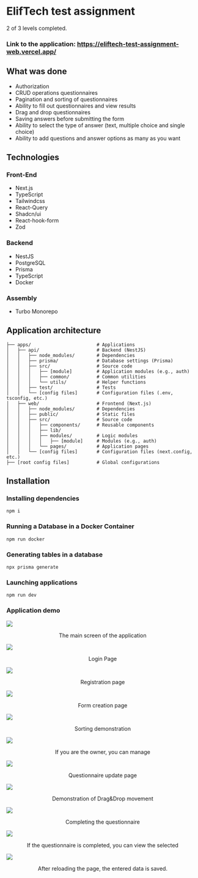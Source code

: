 # ElifTech test assignment

2 of 3 levels completed.

### Link to the application: https://eliftech-test-assignment-web.vercel.app/

## What was done

- Authorization
- CRUD operations questionnaires
- Pagination and sorting of questionnaires
- Ability to fill out questionnaires and view results
- Drag and drop questionnaires
- Saving answers before submitting the form
- Ability to select the type of answer (text, multiple choice and single choice)
- Ability to add questions and answer options as many as you want

## Technologies

### Front-End

- Next.js
- TypeScript
- Tailwindcss
- React-Query
- Shadcn/ui
- React-hook-form
- Zod

### Backend

- NestJS
- PostgreSQL
- Prisma
- TypeScript
- Docker

### Assembly

- Turbo Monorepo

## Application architecture

```
├── apps/                        # Applications
│   ├── api/                     # Backend (NestJS)
│   │   ├── node_modules/        # Dependencies
│   │   ├── prisma/              # Database settings (Prisma)
│   │   ├── src/                 # Source code
│   │   │   ├── [module]         # Application modules (e.g., auth)
│   │   │   ├── common/          # Common utilities
│   │   │   └── utils/           # Helper functions
│   │   ├── test/                # Tests
│   │   └── [config files]       # Configuration files (.env, tsconfig, etc.)
│   ├── web/                     # Frontend (Next.js)
│   │   ├── node_modules/        # Dependencies
│   │   ├── public/              # Static files
│   │   ├── src/                 # Source code
│   │   │   ├── components/      # Reusable components
│   │   │   ├── lib/
│   │   │   ├── modules/         # Logic modules
│   │   │   │   ├── [module]     # Modules (e.g., auth)
│   │   │   └── pages/           # Application pages
│   │   └── [config files]       # Configuration files (next.config, etc.)
├── [root config files]          # Global configurations
```

## Installation

### Installing dependencies

```
npm i
```

### Running a Database in a Docker Container

```
npm run docker
```

### Generating tables in a database

```
npx prisma generate
```

### Launching applications

```
npm run dev
```

### Application demo

<div>
  <img src="images/1.png"/>
  <p style="text-align:center">The main screen of the application</p>
</div>
<div>
  <img src="images/2.png"/>
  <p style="text-align:center">Login Page</p>
</div>
<div>
  <img src="images/3.png"/>
  <p style="text-align:center">Registration page</p>
</div>
<div>
  <img src="images/4.png"/>
  <p style="text-align:center">Form creation page</p>
</div>
<div>
  <img src="images/5.png"/>
  <p style="text-align:center">Sorting demonstration</p>
</div>
<div>
  <img src="images/6.png"/>
  <p style="text-align:center">If you are the owner, you can manage</p>
</div>
<div>
  <img src="images/7.png"/>
  <p style="text-align:center">Questionnaire update page</p>
</div>
<div>
  <img src="images/8.png"/>
  <p style="text-align:center">Demonstration of Drag&Drop movement</p>
</div>
<div>
  <img src="images/9.png"/>
  <p style="text-align:center">Completing the questionnaire</p>
</div>
<div>
  <img src="images/10.png"/>
  <p style="text-align:center">If the questionnaire is completed, you can view the selected</p>
</div>
<div>
  <img src="images/11.png"/>
  <p style="text-align:center">After reloading the page, the entered data is saved.</p>
</div>
